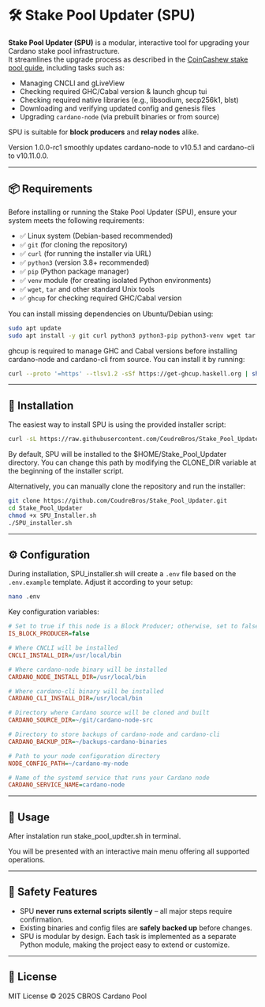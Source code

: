 # 🛠️ Stake Pool Updater (SPU)

**Stake Pool Updater (SPU)** is a modular, interactive tool for upgrading your Cardano stake pool infrastructure.  
It streamlines the upgrade process as described in the [CoinCashew stake pool guide](https://www.coincashew.com/coins/overview-ada/guide-how-to-build-a-haskell-stakepool-node/part-iv-administration/upgrading-a-node), including tasks such as:

- Managing CNCLI and gLiveView
- Checking required GHC/Cabal version & launch ghcup tui
- Checking required native libraries (e.g., libsodium, secp256k1, blst)
- Downloading and verifying updated config and genesis files
- Upgrading `cardano-node` (via prebuilt binaries or from source)

SPU is suitable for **block producers** and **relay nodes** alike.

Version 1.0.0-rc1 smoothly updates cardano-node to v10.5.1 and cardano-cli to v10.11.0.0.

---

## 📦 Requirements

Before installing or running the Stake Pool Updater (SPU), ensure your system meets the following requirements:

- ✅ Linux system (Debian-based recommended)
- ✅ `git` (for cloning the repository)
- ✅ `curl` (for running the installer via URL)
- ✅ `python3` (version 3.8+ recommended)
- ✅ `pip` (Python package manager)
- ✅ `venv` module (for creating isolated Python environments)
- ✅ `wget`, `tar` and other standard Unix tools
- ✅ `ghcup` for checking required GHC/Cabal version

You can install missing dependencies on Ubuntu/Debian using:

```bash
sudo apt update
sudo apt install -y git curl python3 python3-pip python3-venv wget tar vim
```

ghcup is required to manage GHC and Cabal versions before installing cardano-node and cardano-cli from source. You can install it by running:

```bash
curl --proto '=https' --tlsv1.2 -sSf https://get-ghcup.haskell.org | sh
```

---

## 🚀 Installation

The easiest way to install SPU is using the provided installer script:

```bash
curl -sL https://raw.githubusercontent.com/CoudreBros/Stake_Pool_Updater/main/SPU_Installer.sh | bash
```
By default, SPU will be installed to the $HOME/Stake_Pool_Updater directory.
You can change this path by modifying the CLONE_DIR variable at the beginning of the installer script.

Alternatively, you can manually clone the repository and run the installer:

```bash
git clone https://github.com/CoudreBros/Stake_Pool_Updater.git
cd Stake_Pool_Updater
chmod +x SPU_Installer.sh
./SPU_installer.sh
```

---

## ⚙️ Configuration

During installation, SPU_installer.sh will create a `.env` file based on the `.env.example` template. Adjust it according to your setup:

```bash
nano .env
```

Key configuration variables:

```ini
# Set to true if this node is a Block Producer; otherwise, set to false
IS_BLOCK_PRODUCER=false

# Where CNCLI will be installed
CNCLI_INSTALL_DIR=/usr/local/bin

# Where cardano-node binary will be installed
CARDANO_NODE_INSTALL_DIR=/usr/local/bin

# Where cardano-cli binary will be installed
CARDANO_CLI_INSTALL_DIR=/usr/local/bin

# Directory where Cardano source will be cloned and built
CARDANO_SOURCE_DIR=~/git/cardano-node-src

# Directory to store backups of cardano-node and cardano-cli
CARDANO_BACKUP_DIR=~/backups-cardano-binaries

# Path to your node configuration directory
NODE_CONFIG_PATH=~/cardano-my-node

# Name of the systemd service that runs your Cardano node
CARDANO_SERVICE_NAME=cardano-node
```

---

## 🧰 Usage

After instalation run stake_pool_updter.sh in terminal.

You will be presented with an interactive main menu offering all supported operations.

---

## 🔐 Safety Features

- SPU **never runs external scripts silently** – all major steps require confirmation.
- Existing binaries and config files are **safely backed up** before changes.
- SPU is modular by design. Each task is implemented as a separate Python module, making the project easy to extend or customize.

---

## 📄 License

MIT License © 2025 CBROS Cardano Pool

